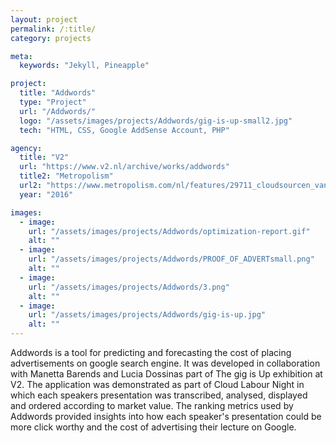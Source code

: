 ```yaml
---
layout: project
permalink: /:title/
category: projects

meta:
  keywords: "Jekyll, Pineapple"

project:
  title: "Addwords"
  type: "Project"
  url: "/Addwords/"
  logo: "/assets/images/projects/Addwords/gig-is-up-small2.jpg"
  tech: "HTML, CSS, Google AddSense Account, PHP"

agency:
  title: "V2"
  url: "https://www.v2.nl/archive/works/addwords"
  title2: "Metropolism"
  url2: "https://www.metropolism.com/nl/features/29711_cloudsourcen_vanuit_het_atelier"
  year: "2016"

images:
  - image:
    url: "/assets/images/projects/Addwords/optimization-report.gif"
    alt: ""
  - image:
    url: "/assets/images/projects/Addwords/PROOF_OF_ADVERTsmall.png"
    alt: ""
  - image:
    url: "/assets/images/projects/Addwords/3.png"
    alt: ""
  - image:
    url: "/assets/images/projects/Addwords/gig-is-up.jpg"
    alt: ""
---
```

<p>Addwords is a tool for predicting and forecasting the cost of placing advertisements on google search engine.  It was developed in collaboration with Manetta Barends and Lucia Dossinas part of The gig is Up exhibition at V2. The application was demonstrated as part of Cloud Labour Night in which each speakers presentation was transcribed, analysed, displayed and ordered according to market value. The ranking metrics used by Addwords provided insights into how each speaker's presentation could be more click worthy and the cost of advertising their lecture on Google.</p>
